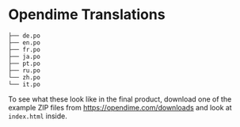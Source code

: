 # Opendime Translations

```
├── de.po
├── en.po
├── fr.po
├── ja.po
├── pt.po
├── ru.po
└── zh.po
└── it.po
```

To see what these look like in the final product, download one of
the example ZIP files from <https://opendime.com/downloads> and
look at `index.html` inside.
